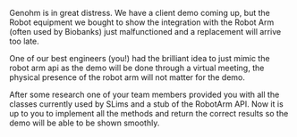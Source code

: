 

Genohm is in great distress. We have a client demo coming up, but the Robot equipment we bought to show the 
integration with the Robot Arm (often used by Biobanks) just malfunctioned and a replacement will arrive too late.

One of our best engineers (you!) had the brilliant idea to just mimic the robot arm api as the demo will be done
through a virtual meeting, the physical presence of the robot arm will not matter for the demo.

After some research one of your team members provided you with all the classes currently used by SLims and a 
stub of the RobotArm API. Now it is up to you to implement all the methods and return the correct results so
the demo will be able to be shown smoothly.

